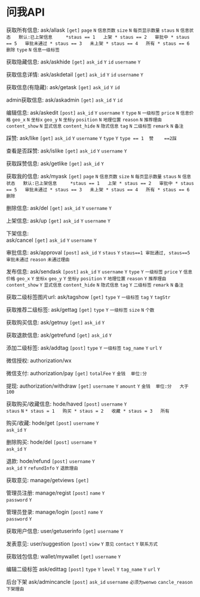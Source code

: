 # 问我API

获取所有信息:
ask/allask `[get]` 
`page`  `N`  `信息页数`
`size`  `N`   `每页显示数量`
`staus` `N`  `信息状态   默认:已上架信息     *staus == 1   上架
                                   * staus == 2   审批中
                                   * staus == 5   审批未通过
                                   * staus == 3   未上架
                                   * staus == 4   所有
                                   * staus == 6   删除`
`type` `N`   `信息一级标签`

获取隐藏信息:
ask/askhide `[get]`
`ask_id` `Y`  `id`
`username` `Y` 

获取信息详情:
ask/askdetail  `[get]`
               `ask_id` `Y`  `id`
               `username` `Y` 

获取信息(有隐藏): 
ask/getask    `[get]`
              `ask_id` `Y`  `id`
             
admin获取信息:
ask/askadmin  `[get]`
            `ask_id` `Y`  `id`
            
编辑信息:
ask/askedit    `[post]`
        `ask_id`   `Y`
        `username`  `Y`
        `type`     `N`   `一级标签`
        `price`     `N`  `信息价格`
        `geo_x`     `N`   `坐标x`
        `geo_y`     `N`   `坐标y`
        `position`   `N`    `地理位置`
        `reason`     `N`   `推荐理由`    
        `content_show`    `N`    `显式信息`
        `content_hide`    `N`    `隐式信息`
        `tag`       `N`   `二级标签`
        `remark`     `N`    `备注`
        
踩赞:
ask/like  `[get]`
`ask_id`   `Y`
`username`  `Y`
`type`    `Y`   `type == 1  赞    ==2踩`

         
查看是否踩赞:
ask/islike   `[get]`
`ask_id`   `Y`
`username`  `Y`

获取踩赞信息:
ask/getlike  `[get]`
`ask_id`   `Y`

获取我的信息:
ask/myask   `[get]`
`page`  `N`  `信息页数`
`size`  `N`   `每页显示数量`
`staus` `N`  `信息状态   默认:已上架信息     *staus == 1   上架
                                   * staus == 2   审批中
                                   * staus == 5   审批未通过
                                   * staus == 3   未上架
                                   * staus == 4   所有
                                   * staus == 6   删除`
                                   
删除信息:
ask/del   `[get]`
`ask_id`   `Y`
`username`  `Y`

上架信息:
ask/up    `[get]`
`ask_id`   `Y`
`username`  `Y`

下架信息:   
ask/cancel `[get]`
`ask_id`   `Y`
`username`  `Y`

审批信息:
ask/approval  `[post]`
`ask_id`   `Y`
`staus`    `Y`    `staus==1 审批通过, staus==5 审批未通过`
`reason`   `未通过理由`

发布信息:
ask/sendask `[post]`
`ask_id`   `Y`
        `username`  `Y`
        `type`     `Y`   `一级标签`
        `price`     `Y`  `信息价格`
        `geo_x`     `Y`   `坐标x`
        `geo_y`     `Y`   `坐标y`
        `position`   `Y`    `地理位置`
        `reason`     `Y`   `推荐理由`    
        `content_show`    `Y`    `显式信息`
        `content_hide`    `N`    `隐式信息`
        `tag`       `Y`   `二级标签`
        `remark`     `N`    `备注`
        
获取二级标签图片url:
ask/tagshow   `[get]`
`type`   `Y`   `一级标签`
`tag`     `Y`     `tagStr`

获取推荐二级标签:
ask/gettag    `[get]`
`type`  `Y`    `一级标签`
`size`  `N`   `个数`

获取购买信息:
ask/getnuy   `[get]`
`ask_id`    `Y`

获取退款信息:
ask/getrefund   `[get]`
`ask_id`    `Y`

添加二级标签:
ask/addtag   `[post]`
`type`   `Y`  `一级标签`
`tag_name`   `Y`
`url`    `Y`

微信授权:
authorization/wx  

微信支付:
authorization/pay `[get]`
`totalFee`  `Y`  `金钱  单位:分`

提现:
authorization/withdraw   `[get]`
`username`    `Y`
`amount`    `Y`    `金钱  单位:分   大于100`

获取购买/收藏信息:
hode/haved    `[post]`
`username`   `Y`     
`staus`    `N`   `* staus = 1   购买
                   * staus = 2   收藏
                   * staus = 3   所有`
                   
购买/收藏:
hode/get   `[post]`
`username`   `Y`  
`ask_id`      `Y`

删除购买:
hode/del    `[post]`
`username`   `Y`  
`ask_id`      `Y`

退款:
hode/refund   `[post]`
`username`   `Y`  
`ask_id`      `Y`
`refundInfo`  `Y`  `退款理由`

获取意见:
manage/getviews  `[get]`

管理员注册:
manage/regist   `[post]`
`name`      `Y`   
`password`   `Y`

管理员登录:
manage/login   `[post]`
`name`      `Y`   
`password`   `Y`

获取用户信息:
user/getuserinfo   `[get]`
`username`   `Y`

发表意见:
user/suggestion  `[post]`
`view`    `Y`    `意见`
`contact`    `Y`   `联系方式`

获取钱包信息:
wallet/mywallet    `[get]`
`username`   `Y`  

编辑二级标签
ask/edittag `[post]`
`type`  `Y`
`level`     `Y`
`tag_name`  `Y`
`url`   `Y`

后台下架
ask/admincancle `[post]`
`ask_id`
`username`  `必须为wenwo`
`cancle_reason`   `下架理由`